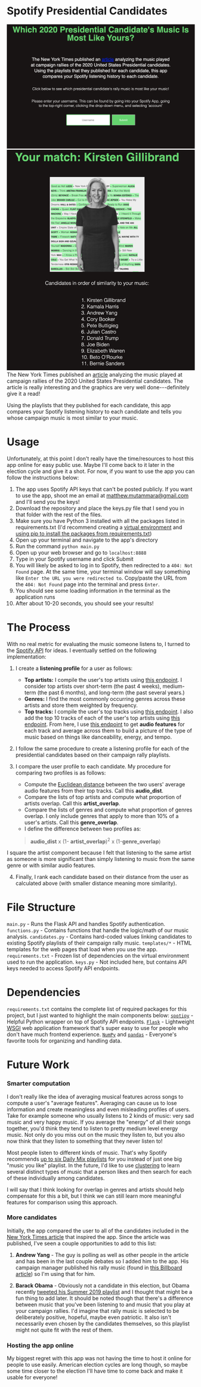 # Spotify Presidential Candidates

![](images/input.png) ![](images/result.png) 
The New York Times published an [article](https://www.nytimes.com/interactive/2019/08/19/us/politics/presidential-campaign-songs-playlists.html?smtyp=cur&smid=tw-nytimes) analyzing the music played at campaign rallies of the 2020 United States Presidential candidates. The article is really interesting and the graphics are very well done---definitely give it a read!

Using the playlists that they published for each candidate, this app compares your Spotify listening history to each candidate and tells you whose campaign music is most similar to your music.

# Usage

Unfortunately, at this point I don't really have the time/resources to host this app online for easy public use. Maybe I'll come back to it later in the election cycle and give it a shot. For now, if you want to use the app you can follow the instructions below:
1. The app uses Spotify API keys that can't be posted publicly. If you want to use the app, shoot me an email at matthew.mutammara@gmail.com and I'll send you the keys!
2. Download the repository and place the keys.py file that I send you in that folder with the rest of the files.
3. Make sure you have Python 3 installed with all the packages listed in requirements.txt (I'd recommend creating a [virtual environment](https://uoa-eresearch.github.io/eresearch-cookbook/recipe/2014/11/26/python-virtual-env/) and [using pip to install the packages from requirements.txt](https://stackoverflow.com/questions/7225900/how-to-install-packages-using-pip-according-to-the-requirements-txt-file-from-a))
4. Open up your terminal and navigate to the app's directory
5. Run the command `python main.py`
6. Open up your web browser and go to `localhost:8888`
7. Type in your Spotify username and click Submit
8. You will likely be asked to log in to Spotify, then redirected to a `404: Not Found` page. At the same time, your terminal window will say something like `Enter the URL you were redirected to`. Copy/paste the URL from the `404: Not Found` page into the terminal and press `Enter`. 
9. You should see some loading information in the terminal as the application runs
10. After about 10-20 seconds, you should see your results!

# The Process

With no real metric for evaluating the music someone listens to, I turned to the [Spotify API](https://developer.spotify.com/documentation/web-api/) for ideas. I eventually settled on the following implementation:

1. I create a **listening profile** for a user as follows:
	- **Top artists:** I compile the user's top artists using [this endpoint](https://developer.spotify.com/documentation/web-api/reference/personalization/get-users-top-artists-and-tracks/). I consider top artists over short-term (the past 4 weeks), medium-term (the past 6 months), and long-term (the past several years.)
	- **Genres:** I find the most commonly occurring genres across these artists and store them weighted by frequency.
	- **Top tracks:** I compile the user's top tracks using [this endpoint](https://developer.spotify.com/documentation/web-api/reference/personalization/get-users-top-artists-and-tracks/). I also add the top 10 tracks of each of the user's top artists using [this endpoint](https://developer.spotify.com/documentation/web-api/reference/artists/get-artists-top-tracks/). From here, I use [this endpoint](https://developer.spotify.com/documentation/web-api/reference/tracks/get-several-audio-features/) to get **audio features** for each track and average across them to build a picture of the type of music based on things like danceability, energy, and tempo.

 2. I follow the same procedure to create a listening profile for each of the presidential candidates based on their campaign rally playlists.

 3. I compare the user profile to each candidate. My procedure for comparing two profiles is as follows:
	 - Compute the [Euclidean distance](https://en.wikipedia.org/wiki/Euclidean_distance) between the two users' average audio features from their top tracks. Call this **audio_dist**.
	 - Compare the lists of top artists and compute what proportion of artists overlap. Call this **artist_overlap**.
	 - Compare the lists of genres and compute what proportion of genres overlap. I only include genres that apply to more than 10% of a user's artists. Call this **genre_overlap**.
	 - I define the difference between two profiles as:
	 >**audio_dist** x (1- **artist_overlap**)<sup>2</sup> x (1-**genre_overlap**)

I square the artist component because I felt that listening to the same artist as someone is more significant than simply listening to music from the same genre or with similar audio features.

4. Finally, I rank each candidate based on their distance from the user as calculated above (with smaller distance meaning more similarity).

# File Structure
`main.py` - Runs the Flask API and handles Spotify authentication.
`functions.py` - Contains functions that handle the logic/math of our music analysis.
`candidates.py` - Contains hard-coded values linking candidates to existing Spotify playlists of their campaign rally music.
`templates/*` - HTML templates for the web pages that load when you use the app.
`requirements.txt` - Frozen list of dependencies on the virtual environment used to run the application.
`keys.py` - Not included here, but contains API keys needed to access Spotify API endpoints.

# Dependencies

`requirements.txt` contains the complete list of required packages for this project, but I just wanted to highlight the main components below:
[`spotipy`](https://spotipy.readthedocs.io/en/latest/) - Helpful Python wrapper on top of Spotify API endpoints.
[`Flask`](https://palletsprojects.com/p/flask/) - Lightweight [WSGI](https://wsgi.readthedocs.io/) web application framework that's super easy to use for people who don't have much frontend experience.
[`NumPy`](https://numpy.org) and [`pandas`](https://pandas.pydata.org) - Everyone's favorite tools for organizing and handling data.

# Future Work

### Smarter computation
I don't really like the idea of averaging musical features across songs to compute a user's "average features". Averaging can cause us to lose information and create meaningless and even misleading profiles of users. Take for example someone who usually listens to 2 kinds of music: very sad music and very happy music. If you average the "energy" of all their songs together, you'd think they tend to listen to pretty medium level energy music. Not only do you miss out on the music they listen to, but you also now think that they listen to something that they never listen to! 

Most people listen to different kinds of music. That's why Spotify recommends [up to six Daily Mix playlists](https://newsroom.spotify.com/2018-05-18/how-your-daily-mix-just-gets-you/) for you instead of just one big "music you like" playlist. In the future, I'd like to use [clustering](https://en.wikipedia.org/wiki/Cluster_analysis) to learn several distinct types of music that a person likes and then search for each of these individually among candidates.

I will say that I think looking for overlap in genres and artists should help compensate for this a bit, but I think we can still learn more meaningful features for comparison using this approach.

### More candidates
Initially, the app compared the user to all of the candidates included in the [New York Times article](https://www.nytimes.com/interactive/2019/08/19/us/politics/presidential-campaign-songs-playlists.html?smtyp=cur&smid=tw-nytimes) that inspired the app. Since the article was published, I've seen a couple opportunities to add to this list:
1. **Andrew Yang** - The guy is polling as well as other people in the article and has been in the last couple debates so I added him to the app. His campaign manager published his rally music (found in [this Billboard article](https://www.billboard.com/articles/columns/rock/8502572/2020-presidential-candidates-rally-songs)) so I'm using that for him.

2. **Barack Obama** - Obviously not a candidate in this election, but Obama recently [tweeted his Summer 2019 playlist](https://time.com/5660856/barack-michelle-obama-summer-2019-playlist/) and I thought that might be a fun thing to add later. It should be noted though that there's a difference between music that you've been listening to and music that you play at your campaign rallies. I'd imagine that rally music is selected to be deliberately positive, hopeful, maybe even patriotic. It also isn't necessarily even chosen by the candidates themselves, so this playlist might not quite fit with the rest of them.

### Hosting the app online
My biggest regret with this app was not having the time to host it online for people to use easily. American election cycles are long though, so maybe some time closer to the election I'll have time to come back and make it usable for everyone!
